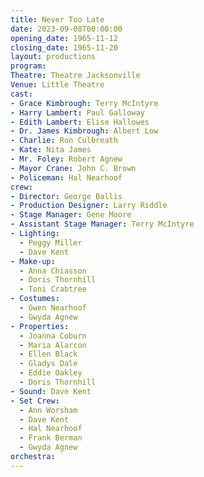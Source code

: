 ```yaml
---
title: Never Too Late
date: 2023-09-08T00:00:00
opening_date: 1965-11-12
closing_date: 1965-11-20
layout: productions
program:
Theatre: Theatre Jacksonville
Venue: Little Theatre
cast:
- Grace Kimbrough: Terry McIntyre
- Harry Lambert: Paul Galloway
- Edith Lambert: Elise Hallowes
- Dr. James Kimbrough: Albert Low
- Charlie: Ron Culbreath
- Kate: Nita James
- Mr. Foley: Robert Agnew
- Mayor Crane: John C. Brown
- Policeman: Hal Nearhoof
crew:
- Director: George Ballis
- Production Designer: Larry Riddle
- Stage Manager: Gene Moore
- Assistant Stage Manager: Terry McIntyre
- Lighting:
  - Peggy Miller
  - Dave Kent
- Make-up:
  - Anna Chiasson
  - Doris Thornhill
  - Toni Crabtree
- Costumes:
  - Gwen Nearhoof
  - Gwyda Agnew
- Properties:
  - Joanna Coburn
  - Maria Alarcon
  - Ellen Black
  - Gladys Dale
  - Eddie Oakley
  - Doris Thornhill
- Sound: Dave Kent
- Set Crew:
  - Ann Worsham
  - Dave Kent
  - Hal Nearhoof
  - Frank Berman
  - Gwyda Agnew
orchestra:
---
```

